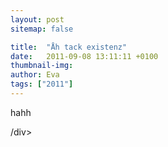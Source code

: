 ```yaml
---
layout: post
sitemap: false

title:  "Åh tack existenz"
date:   2011-09-08 13:11:11 +0100
thumbnail-img: 
author: Eva
tags: ["2011"]
---
```


hahh



/div>

